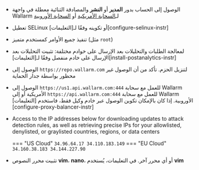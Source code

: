 * الوصول إلى الحساب بدور **المدير** أو **النشر** والمصادقة الثنائية معطلة في واجهة Wallarm لـ[السحابة الأمريكية](https://us1.my.wallarm.com/) أو [السحابة الأوروبية](https://my.wallarm.com/)
* تعطيل SELinux أو تكوينه وفقًا لـ[التعليمات][configure-selinux-instr]
* تنفيذ جميع الأوامر كمستخدم متميز (مثل `root`)
* لمعالجة الطلبات والتحليلات بعد الإرسال على خوادم مختلفة: تثبيت التحليلات بعد الإرسال على خادم منفصل وفقًا لـ[التعليمات][install-postanalytics-instr]
* الوصول إلى `https://repo.wallarm.com` لتنزيل الحزم. تأكد من أن الوصول غير محظور بواسطة جدار الحماية
* الوصول إلى `https://us1.api.wallarm.com:444` للعمل مع سحابة Wallarm الأمريكية أو إلى `https://api.wallarm.com:444` للعمل مع سحابة Wallarm الأوروبية. إذا كان بالإمكان تكوين الوصول عبر خادم وكيل فقط، فاستخدم [التعليمات][configure-proxy-balancer-instr]
* Access to the IP addresses below for downloading updates to attack detection rules, as well as retrieving precise IPs for your allowlisted, denylisted, or graylisted countries, regions, or data centers

    === "US Cloud"
        ```
        34.96.64.17
        34.110.183.149
        ```
    === "EU Cloud"
        ```
        34.160.38.183
        34.144.227.90
        ```
* تثبيت محرر النصوص **vim**، **nano**، أو أي محرر آخر. في التعليمات، يُستخدم **vim**